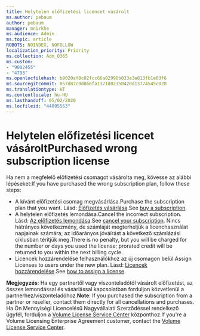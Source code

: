 ```yaml
---
title: Helytelen előfizetési licencet vásárolt
ms.author: pebaum
author: pebaum
manager: mnirkhe
ms.audience: Admin
ms.topic: article
ROBOTS: NOINDEX, NOFOLLOW
localization_priority: Priority
ms.collection: Adm_O365
ms.custom:
- "9002455"
- "4793"
ms.openlocfilehash: b9020af8c02fcc66a02990b033a3e813fb1e03f6
ms.sourcegitcommit: 057d87c9d866fa1371d02350420d13774545c028
ms.translationtype: HT
ms.contentlocale: hu-HU
ms.lasthandoff: 05/02/2020
ms.locfileid: "44005563"
---
```

# <a name="purchased-wrong-subscription-license"></a><span data-ttu-id="8419d-102">Helytelen előfizetési licencet vásárolt</span><span class="sxs-lookup"><span data-stu-id="8419d-102">Purchased wrong subscription license</span></span>

<span data-ttu-id="8419d-103">Ha nem a megfelelő előfizetési csomagot vásárolta meg, kövesse az alábbi lépéseket:</span><span class="sxs-lookup"><span data-stu-id="8419d-103">If you have purchased the wrong subscription plan, follow these steps:</span></span>

- <span data-ttu-id="8419d-104">A kívánt előfizetési csomag megvásárlása.</span><span class="sxs-lookup"><span data-stu-id="8419d-104">Purchase the subscription plan that you want.</span></span> <span data-ttu-id="8419d-105">Lásd: [Előfizetés vásárlása](https://docs.microsoft.com/alchemyinsights/buy-a-subscription-to-office-365-for-business).</span><span class="sxs-lookup"><span data-stu-id="8419d-105">See [buy a subscription](https://docs.microsoft.com/alchemyinsights/buy-a-subscription-to-office-365-for-business).</span></span>
- <span data-ttu-id="8419d-106">A helytelen előfizetés lemondása.</span><span class="sxs-lookup"><span data-stu-id="8419d-106">Cancel the incorrect subscription.</span></span> <span data-ttu-id="8419d-107">Lásd: [Az előfizetés lemondása](https://docs.microsoft.com/alchemyinsights/canceling-your-office-365-subscription).</span><span class="sxs-lookup"><span data-stu-id="8419d-107">See [cancel your subscription](https://docs.microsoft.com/alchemyinsights/canceling-your-office-365-subscription).</span></span>
<span data-ttu-id="8419d-108">Nincs hátrányos következmény, de számláját megterheljük a licenchasználat napjainak számára; az időarányos jóváírást a következő számlázási ciklusban térítjük meg.</span><span class="sxs-lookup"><span data-stu-id="8419d-108">There is no penalty, but you will be charged for the number or days you used the license; prorated credit will be returned to you within the next billing cycle.</span></span>
- <span data-ttu-id="8419d-109">Licencek hozzárendelése felhasználókhoz az új csomagon belül.</span><span class="sxs-lookup"><span data-stu-id="8419d-109">Assign Licenses to users under the new plan.</span></span> <span data-ttu-id="8419d-110">Lásd: [Licencek hozzárendelése](https://docs.microsoft.com/alchemyinsights/how-to-assign-a-license-to-a-user).</span><span class="sxs-lookup"><span data-stu-id="8419d-110">See [how to assign a license](https://docs.microsoft.com/alchemyinsights/how-to-assign-a-license-to-a-user).</span></span>

<span data-ttu-id="8419d-111">**Megjegyzés**: Ha egy partnertől vagy viszonteladótól vásárolt előfizetést, az összes lemondással és vásárlással kapcsolatban forduljon közvetlenül a partnerhez/viszonteladóhoz.</span><span class="sxs-lookup"><span data-stu-id="8419d-111">**Note**: If you purchased the subscription from a partner or reseller, contact them directly for all cancellations and purchases.</span></span> <span data-ttu-id="8419d-112">Ha Ön Mennyiségi Licencelésű Nagyvállalati Szerződéssel rendelkező ügyfél, forduljon a [Volume License Service Center](https://support.microsoft.com/help/4471406/how-to-contact-the-microsoft-volume-licensing-service-center) központhoz.</span><span class="sxs-lookup"><span data-stu-id="8419d-112">If you're a Volume Licensing Enterprise Agreement customer, contact the [Volume License Service Center](https://support.microsoft.com/help/4471406/how-to-contact-the-microsoft-volume-licensing-service-center).</span></span>
